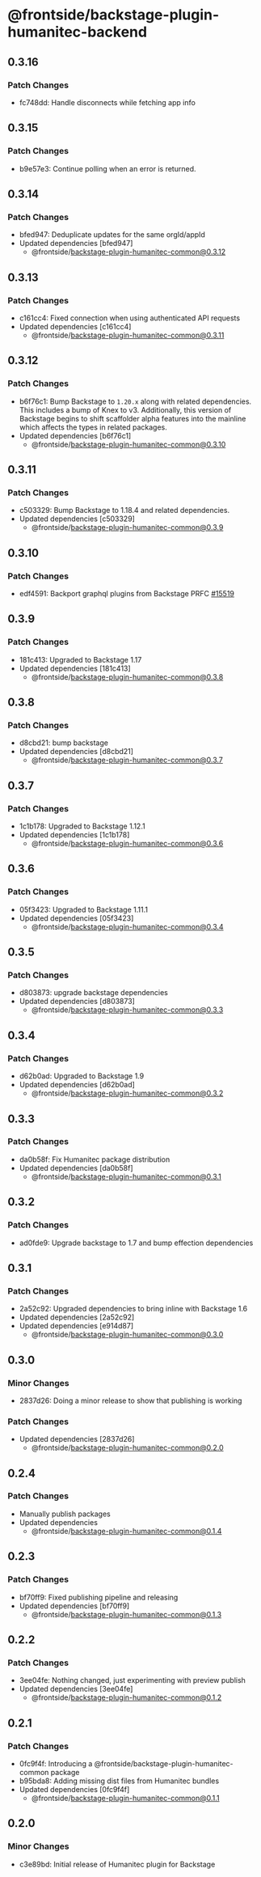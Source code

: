 # @frontside/backstage-plugin-humanitec-backend

## 0.3.16

### Patch Changes

- fc748dd: Handle disconnects while fetching app info

## 0.3.15

### Patch Changes

- b9e57e3: Continue polling when an error is returned.

## 0.3.14

### Patch Changes

- bfed947: Deduplicate updates for the same orgId/appId
- Updated dependencies [bfed947]
  - @frontside/backstage-plugin-humanitec-common@0.3.12

## 0.3.13

### Patch Changes

- c161cc4: Fixed connection when using authenticated API requests
- Updated dependencies [c161cc4]
  - @frontside/backstage-plugin-humanitec-common@0.3.11

## 0.3.12

### Patch Changes

- b6f76c1: Bump Backstage to `1.20.x` along with related dependencies. This includes a bump of Knex to v3. Additionally, this version of Backstage begins to shift scaffolder alpha features into the mainline which affects the types in related packages.
- Updated dependencies [b6f76c1]
  - @frontside/backstage-plugin-humanitec-common@0.3.10

## 0.3.11

### Patch Changes

- c503329: Bump Backstage to 1.18.4 and related dependencies.
- Updated dependencies [c503329]
  - @frontside/backstage-plugin-humanitec-common@0.3.9

## 0.3.10

### Patch Changes

- edf4591: Backport graphql plugins from Backstage PRFC [#15519](https://github.com/backstage/backstage/pull/15519)

## 0.3.9

### Patch Changes

- 181c413: Upgraded to Backstage 1.17
- Updated dependencies [181c413]
  - @frontside/backstage-plugin-humanitec-common@0.3.8

## 0.3.8

### Patch Changes

- d8cbd21: bump backstage
- Updated dependencies [d8cbd21]
  - @frontside/backstage-plugin-humanitec-common@0.3.7

## 0.3.7

### Patch Changes

- 1c1b178: Upgraded to Backstage 1.12.1
- Updated dependencies [1c1b178]
  - @frontside/backstage-plugin-humanitec-common@0.3.6

## 0.3.6

### Patch Changes

- 05f3423: Upgraded to Backstage 1.11.1
- Updated dependencies [05f3423]
  - @frontside/backstage-plugin-humanitec-common@0.3.4

## 0.3.5

### Patch Changes

- d803873: upgrade backstage dependencies
- Updated dependencies [d803873]
  - @frontside/backstage-plugin-humanitec-common@0.3.3

## 0.3.4

### Patch Changes

- d62b0ad: Upgraded to Backstage 1.9
- Updated dependencies [d62b0ad]
  - @frontside/backstage-plugin-humanitec-common@0.3.2

## 0.3.3

### Patch Changes

- da0b58f: Fix Humanitec package distribution
- Updated dependencies [da0b58f]
  - @frontside/backstage-plugin-humanitec-common@0.3.1

## 0.3.2

### Patch Changes

- ad0fde9: Upgrade backstage to 1.7 and bump effection dependencies

## 0.3.1

### Patch Changes

- 2a52c92: Upgraded dependencies to bring inline with Backstage 1.6
- Updated dependencies [2a52c92]
- Updated dependencies [e914d87]
  - @frontside/backstage-plugin-humanitec-common@0.3.0

## 0.3.0

### Minor Changes

- 2837d26: Doing a minor release to show that publishing is working

### Patch Changes

- Updated dependencies [2837d26]
  - @frontside/backstage-plugin-humanitec-common@0.2.0

## 0.2.4

### Patch Changes

- Manually publish packages
- Updated dependencies
  - @frontside/backstage-plugin-humanitec-common@0.1.4

## 0.2.3

### Patch Changes

- bf70ff9: Fixed publishing pipeline and releasing
- Updated dependencies [bf70ff9]
  - @frontside/backstage-plugin-humanitec-common@0.1.3

## 0.2.2

### Patch Changes

- 3ee04fe: Nothing changed, just experimenting with preview publish
- Updated dependencies [3ee04fe]
  - @frontside/backstage-plugin-humanitec-common@0.1.2

## 0.2.1

### Patch Changes

- 0fc9f4f: Introducing a @frontside/backstage-plugin-humanitec-common package
- b95bda8: Adding missing dist files from Humanitec bundles
- Updated dependencies [0fc9f4f]
  - @frontside/backstage-plugin-humanitec-common@0.1.1

## 0.2.0

### Minor Changes

- c3e89bd: Initial release of Humanitec plugin for Backstage
